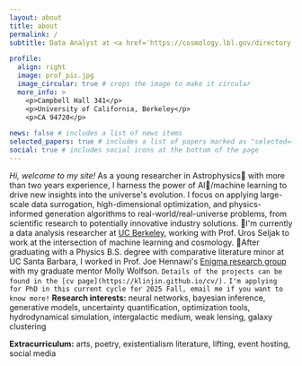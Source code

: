 ```yaml
---
layout: about
title: about
permalink: /
subtitle: Data Analyst at <a href='https://cosmology.lbl.gov/directory.html'>BCCP</a>. Previously  <a href='https://www.ucsb.edu/'>Gaucho</a>.

profile:
  align: right
  image: prof_pic.jpg
  image_circular: true # crops the image to make it circular
  more_info: >
    <p>Campbell Hall 341</p>
    <p>University of California, Berkeley</p>
    <p>CA 94720</p>

news: false # includes a list of news items
selected_papers: true # includes a list of papers marked as "selected={true}"
social: true # includes social icons at the bottom of the page
---
```


_Hi, welcome to my site!_ As a young researcher in Astrophysics🌟 with more than two years experience, I harness the power of AI🤖/machine learning to drive new insights into the universe's evolution. I focus on applying large-scale data surrogation, high-dimensional optimization, and physics-informed generation algorithms to real-world/real-universe problems, from scientific research to potentially innovative industry solutions.
📍I'm currently a data analysis researcher at [UC Berkeley](https://bccp.berkeley.edu/), working with Prof. Uros Seljak to work at the intersection of machine learning and cosmology.
📍After graduating with a Physics B.S. degree with comparative literature minor at UC Santa Barbara, I worked in Prof. Joe Hennawi's [Enigma research group](https://enigma-igm.github.io) with my graduate mentor Molly Wolfson.
`Details of the projects can be found in the [cv page](https://klinjin.github.io/cv/).`
`I'm applying for PhD in this current cycle for 2025 Fall, email me if you want to know more!`
**Research interests:** neural networks, bayesian inference, generative models, uncertainty quantification, optimization tools, hydrodynamical simulation, intergalactic medium, weak lensing, galaxy clustering

**Extracurriculum:** arts, poetry, existentialism literature, lifting, event hosting, social media
